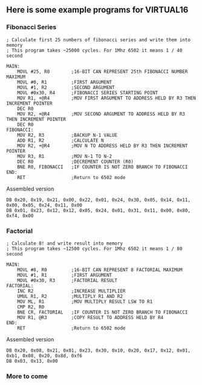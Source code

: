 

## Here is some example programs for VIRTUAL16

### Fibonacci Series

    ; Calculate first 25 numbers of fibonacci series and write them into memory
    ; This program takes ~25000 cycles. For 1Mhz 6502 it means 1 / 40 second
    
    MAIN:
        MOVL #25, R0        ;16-BIT CAN REPRESENT 25th FIBONACCI NUMBER MAXIMUM
        MOVL #0, R1         ;FIRST ARGUMENT
        MOVL #1, R2         ;SECOND ARGUMENT
        MOVL #0x30, R4      ;FIBONACCI SERIES STARTING POINT
        MOV R1, +@R4        ;MOV FIRST ARGUMENT TO ADDRESS HELD BY R3 THEN INCREMENT POINTER
        DEC R0
        MOV R2, +@R4        ;MOV SECOND ARGUMENT TO ADDRESS HELD BY R3 THEN INCREMENT POINTER
        DEC R0
    FIBONACCI:
        MOV R2, R3          ;BACKUP N-1 VALUE
        ADD R1, R2          ;CALCULATE N
        MOV R2, +@R4        ;MOV N TO ADDRESS HELD BY R3 THEN INCREMENT POINTER
        MOV R3, R1          ;MOV N-1 TO N-2
        DEC R0              ;DECREMENT COUNTER (R0)
        BNE R0, FIBONACCI   ;IF COUNTER IS NOT ZERO BRANCH TO FIBONACCI
    END:
        RET					;Return to 6502 mode

Assembled version

    DB 0x20, 0x19, 0x21, 0x00, 0x22, 0x01, 0x24, 0x30, 0x05, 0x14, 0x11, 0x00, 0x05, 0x24, 0x11, 0x00
    DB 0x01, 0x23, 0x12, 0x12, 0x05, 0x24, 0x01, 0x31, 0x11, 0x00, 0x80, 0xf4, 0x00

### Factorial

    ; Calculate 8! and write result into memory
    ; This program takes ~12500 cycles. For 1Mhz 6502 it means 1 / 80 second
    
    MAIN:
        MOVL #8, R0         ;16-BIT CAN REPRESENT 8 FACTORIAL MAXIMUM
        MOVL #1, R1         ;FIRST ARGUMENT
        MOVL #0x30, R3      ;FACTORIAL RESULT
    FACTORIAL:
        INC R2              ;INCREASE MULTIPLIER
        UMUL R1, R2         ;MULTIPLY R1 AND R2
        MOV ML, R1          ;MOV MULTIPLY RESULT LSW TO R1
        CMP R2, R0
        BNE CR, FACTORIAL   ;IF COUNTER IS NOT ZERO BRANCH TO FIBONACCI
        MOV R1, @R3         ;COPY RESULT TO ADDRESS HELD BY R4
    END:
        RET					;Return to 6502 mode

Assembled version

    DB 0x20, 0x08, 0x21, 0x01, 0x23, 0x30, 0x10, 0x20, 0x17, 0x12, 0x01, 0xb1, 0x08, 0x20, 0x8d, 0xf6
    DB 0x03, 0x13, 0x00

### More to come